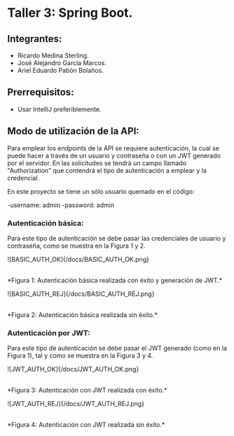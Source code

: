 # Taller 3: Spring Boot.

## Integrantes:

- Ricardo Medina Sterling.
- José Alejandro García Marcos.
- Ariel Eduardo Pabón Bolaños.

## Prerrequisitos:

- Usar IntelliJ preferiblemente.

## Modo de utilización de la API:

Para emplear los endpoints de la API se requiere autenticación, la cual se puede hacer a través de un usuario y contraseña o con un JWT generado por el servidor. En las solicitudes se tendrá un campo llamado "Authorization" que contendrá el tipo de autenticación a emplear y la credencial.

En este proyecto se tiene un sólo usuario quemado en el código:

-username: admin
-password: admin

### Autenticación básica:

Para este tipo de autenticación se debe pasar las credenciales de usuario y contraseña, como se muestra en la Figura 1 y 2.

![BASIC_AUTH_OK]{/docs/BASIC_AUTH_OK.png}

<br>
*Figura 1: Autenticación básica realizada con éxito y generación de JWT.*
<br>

![BASIC_AUTH_REJ]{/docs/BASIC_AUTH_REJ.png}

<br>
*Figura 2: Autenticación básica realizada sin éxito.*
<br>

### Autenticación por JWT:

Para este tipo de autenticación se debe pasar el JWT generado (como en la Figura 1), tal y como se muestra en la Figura 3 y 4.

![JWT_AUTH_OK]{/docs/JWT_AUTH_OK.png}

<br>
*Figura 3: Autenticación con JWT realizada con éxito.*
<br>

![JWT_AUTH_REJ]{/docs/JWT_AUTH_REJ.png}

<br>
*Figura 4: Autenticación con JWT realizada sin éxito.*
<br>
